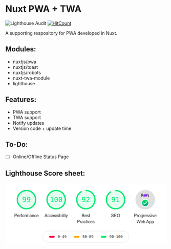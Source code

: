 # Nuxt PWA + TWA

![Lighthouse Audit](https://github.com/MexsonFernandes/nuxtjs-pwa-twa-boilerplate/workflows/Lighthouse%20Audit/badge.svg)
[![HitCount](http://hits.dwyl.com/MexsonFernandes/nuxtjs-pwa-twa-boilerplate.svg)](http://hits.dwyl.com/MexsonFernandes/nuxtjs-pwa-twa-boilerplate)

A supporting respository for PWA developed in Nuxt.

## Modules:
* nuxtjs/pwa
* nuxtjs/toast
* nuxtjs/robots
* nuxt-twa-module
* lighthouse


## Features:
* PWA support
* TWA support
* Notify updates
* Version code + update time

## To-Do:
- [ ] Online/Offline Status Page

## Lighthouse Score sheet:

<img src='static/lighthouse.png' />
